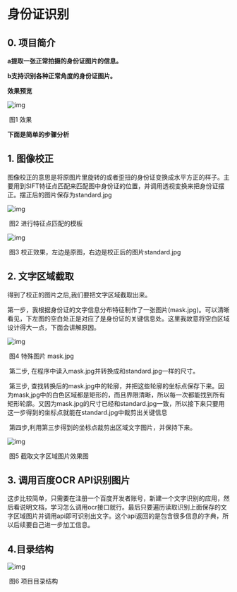 # 身份证识别

## 0.  项目简介

**a提取一张正常拍摄的身份证图片的信息。**

**b支持识别各种正常角度的身份证图片。**

 

**效果预览**

![img](https://gitee.com/chzarles/images/raw/master/imgs/clip_image002.jpg)

​                图1 效果

**下面是简单的步骤分析**

## 1.  图像校正

图像校正的意思是将原图片里旋转的或者歪扭的身份证变换成水平方正的样子。主要用到SIFT特征点匹配来匹配图中身份证的位置，并调用透视变换来把身份证摆正。摆正后的图片保存为standard.jpg

![img](https://gitee.com/chzarles/images/raw/master/imgs/clip_image004.jpg)

​                     																    图2 进行特征点匹配的模板



 

![img](https://gitee.com/chzarles/images/raw/master/imgs/clip_image006.jpg)

​                  图3 校正效果，左边是原图，右边是校正后的图片standard.jpg

## 2.  文字区域截取

得到了校正的图片之后,我们要把文字区域截取出来。

第一步，我根据身份证的文字信息分布特征制作了一张图片(mask.jpg)。可以清晰看见，下左图的空白处正是对应了是身份证的关键信息处。这里我故意将空白区域设计得大一点，下面会讲解原因。

![img](https://gitee.com/chzarles/images/raw/master/imgs/clip_image008.jpg)

​                          图4 特殊图片 mask.jpg

​    第二步, 在程序中读入mask.jpg并转换成和standard.jpg一样的尺寸。

​    第三步, 查找转换后的mask.jpg中的轮廓，并把这些轮廓的坐标点保存下来。因为mask,jpg中的白色区域都是矩形的，而且界限清晰，所以每一次都能找到所有矩形轮廓。又因为mask.jpg的尺寸已经和standard.jpg一致，所以接下来只要用这一步得到的坐标点就能在standard.jpg中裁剪出关键信息

​    第四步,利用第三步得到的坐标点裁剪出区域文字图片，并保持下来。





![img](https://gitee.com/chzarles/images/raw/master/imgs/clip_image010.jpg)

​                    																		图5 截取文字区域图片效果图

 

## 3.  调用百度OCR API识别图片

这步比较简单，只需要在注册一个百度开发者账号，新建一个文字识别的应用，然后看说明文档，学习怎么调用ocr接口就行。最后只要遍历读取识别上面保存的文字区域图片并调用api即可识别出文字。这个api返回的是包含很多信息的字典，所以后续要自己进一步加工信息。





## 4.目录结构

![img](https://gitee.com/chzarles/images/raw/master/imgs/clip_image012.jpg)

​            																			      图6 项目目录结构
